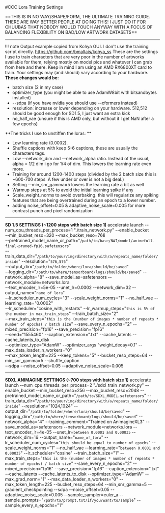 #CCC Lora Training Settings

==THIS IS IN NO WAY/SHAPE/FORM, THE ULTIMATE TRAINING GUIDE. THERE ARE WAY BETTER PEOPLE AT DOING THIS! I JUST DO IT FOR CHUUBAS THAT NOBODY WOULD TOUCH ANYWAY WITH A FOCUS OF BALANCING FLEXIBILITY ON BAD/LOW ARTWORK DATASETS==
***
!!! note Output example copied from Kohya GUI. I don't use the training script directly. https://github.com/bmaltais/kohya_ss
    These are the settings I use to train characters that are very poor in the number of artworks available for them, relying mostly on model pics and whatever I can grab from here and there. Keep in mind I am using an AMD RX6800XT card to train. Your settings may (and should) vary according to your hardware. 
**These changes would be:**
- batch size (2 in my case)
- optimizer_type (you might be able to use AdamW8bit with bitsandbytes installed)
- --sdpa (if you have nvidia you should use --xformers instead) 
- resolution: increase or lower depending on your hardware. 512,512 should be good enough for SD1.5, I just want an extra kick
- no_half_vae (unsure if this is AMD only, but without it I get NaN after a few epochs)

**The tricks I use to unstiffen the loras: **
- Low learning rate (0.0002). 
- Shuffle captions with keep 5-6 captions, these are usually the characters tags. 
- Low --network_dim and --network_alpha ratio. Instead of the usual, alpha = 1/2 dim i go for 1/4 of dim. This lowers the learning rate even more.
- Training for around 1200-1400 steps (divided by the 2 batch size this is ~600-700 steps. A few under or over is not a big deal.)
- Setting --min_snr_gamma=5 lowers the learning rate a bit as well
- Warmup steps at 5% to avoid the initial learning spike if any
- Scale_weight_norms to avoid overbaking. this will regularize any spiking features that are being overtrained during an epoch to a lower number.
- adding noise_offset=0.05 & adaptive_noise_scale=0.005 for more contrast punch and pixel randomization

***
**SD 1.5 SETTINGS (~1200 steps with batch size 1)**
accelerate launch --num_cpu_threads_per_process=1 "./train_network.py" --enable_bucket                  
                         --min_bucket_reso=320 --max_bucket_reso=768                                                             
                         --pretrained_model_name_or_path="`/path/to/base/NAI/model/animefull-
                         final-pruned-fp16.safetensors`"                                                                          
                         --train_data_dir="`/path/to/your/img/directory/with/a/repeats_name/folder/inside`" --resolution="`576,576`"                                                                        
                         --output_dir="`/path/to/folder/where/lora/should/be/saved`"                                                                                                 
                         --logging_dir="`/path/to/where/tensorboard/logs/should/be/saved`" --network_alpha="8" --save_model_as=safetensors --network_module=networks.lora                   
                         --text_encoder_lr=5e-05 --unet_lr=0.0002 --network_dim=32 --output_name="`name_of_lora`"                   
                         --lr_scheduler_num_cycles="3" --scale_weight_norms="1" --no_half_vae --learning_rate="0.0002"           
                         --lr_scheduler="cosine_with_restarts" --lr_warmup_steps="`this is 5% of the number in max_train_steps`" --train_batch_size="2"                     
                         --max_train_steps="`this is the (number of images * number of repeats * number of epochs) / batch size`" --save_every_n_epochs="2" --mixed_precision="fp16" --save_precision="fp16"      
                         --seed="1555460" --caption_extension=".txt" --cache_latents --cache_latents_to_disk                     
                         --optimizer_type="AdamW" --optimizer_args "weight_decay=0.1" --max_data_loader_n_workers="0"            
                         --max_token_length=225 --keep_tokens="5" --bucket_reso_steps=64 --min_snr_gamma=5 --shuffle_caption     
                         --sdpa --noise_offset=0.05 --adaptive_noise_scale=0.005

***
**SDXL ANIMAGINE SETTINGS (~700 steps with batch size 1)**
accelerate launch --num_cpu_threads_per_process=2 "./sdxl_train_network.py" --enable_bucket --min_bucket_reso=256 --max_bucket_reso=2048 --pretrained_model_name_or_path="`/path/to/SDXL_MODEL.safetensors`" --train_data_dir="`/path/to/your/img/directory/with/a/repeats_name/folder/inside`" --resolution="1024,1024" --output_dir="`/path/to/folder/where/lora/should/be/saved`" --logging_dir="`/path/to/where/tensorboard/logs/should/be/saved`" --network_alpha="4" --training_comment="Trained on AnimagineXL3" --save_model_as=safetensors --network_module=networks.lora --text_encoder_lr=4e-05 --unet_lr=`between 0.0001 and 0.00035` --network_dim=16 --output_name="`name_of_lora`" --lr_scheduler_num_cycles="`this should be equal to number of epochs`" --scale_weight_norms="1" --no_half_vae --learning_rate="`between 0.0001 and 0.00035`" --lr_scheduler="cosine" --train_batch_size="1" --max_train_steps="`this is the (number of images * number of repeats * number of epochs) / batch size`" --save_every_n_epochs="2" --mixed_precision="fp16" --save_precision="fp16" --caption_extension=".txt" --cache_latents --cache_latents_to_disk --optimizer_type="AdamW" --max_grad_norm="1" --max_data_loader_n_workers="0" --max_token_length=225 --bucket_reso_steps=64 --min_snr_gamma=5 --gradient_checkpointing --sdpa --noise_offset=0.05 --adaptive_noise_scale=0.005 --sample_sampler=euler_a --sample_prompts="`/path/to/prompt.txt/if/you/want/to/sample`" --sample_every_n_epochs="1"